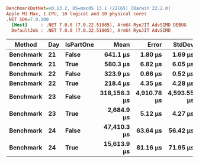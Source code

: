 ``` ini

BenchmarkDotNet=v0.13.2, OS=macOS 13.1 (22C65) [Darwin 22.2.0]
Apple M1 Max, 1 CPU, 10 logical and 10 physical cores
.NET SDK=7.0.100
  [Host]     : .NET 7.0.0 (7.0.22.51805), Arm64 RyuJIT AdvSIMD DEBUG
  DefaultJob : .NET 7.0.0 (7.0.22.51805), Arm64 RyuJIT AdvSIMD


```
|    Method | Day | IsPartOne |         Mean |       Error |      StdDev |
|---------- |---- |---------- |-------------:|------------:|------------:|
| **Benchmark** |  **21** |     **False** |     **641.1 μs** |     **1.80 μs** |     **1.69 μs** |
| **Benchmark** |  **21** |      **True** |     **580.3 μs** |     **6.82 μs** |     **6.05 μs** |
| **Benchmark** |  **22** |     **False** |     **323.9 μs** |     **0.66 μs** |     **0.52 μs** |
| **Benchmark** |  **22** |      **True** |     **218.4 μs** |     **4.35 μs** |     **4.28 μs** |
| **Benchmark** |  **23** |     **False** | **318,156.3 μs** | **4,910.78 μs** | **4,593.55 μs** |
| **Benchmark** |  **23** |      **True** |   **2,684.9 μs** |     **5.12 μs** |     **4.27 μs** |
| **Benchmark** |  **24** |     **False** |  **47,410.3 μs** |    **63.64 μs** |    **56.42 μs** |
| **Benchmark** |  **24** |      **True** |  **15,613.9 μs** |    **81.16 μs** |    **71.95 μs** |
